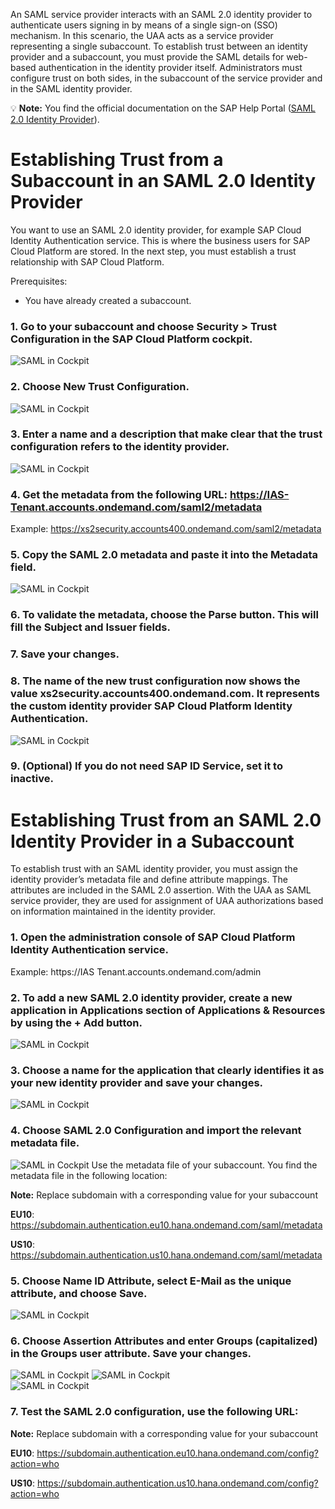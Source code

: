An SAML service provider interacts with an SAML 2.0 identity provider to authenticate users signing in by means of a single sign-on (SSO) mechanism. In this scenario, the UAA acts as a service provider representing a single subaccount. To establish trust between an identity provider and a subaccount, you must provide the SAML details for web-based authentication in the identity provider itself. Administrators must configure trust on both sides, in the subaccount of the service provider and in the SAML identity provider.  

:bulb: **Note:**  You find the official documentation on the SAP Help Portal ([SAML 2.0 Identity Provider](https://help.sap.com/viewer/65de2977205c403bbc107264b8eccf4b/Cloud/en-US/2d088cedeaf24038acb3533be8092fe4.html)).

# Establishing Trust from a Subaccount in an SAML 2.0 Identity Provider

You want to use an SAML 2.0 identity provider, for example SAP Cloud Identity Authentication service. This is where the business users for SAP Cloud Platform are stored. In the next step, you must establish a trust relationship with SAP Cloud Platform.

Prerequisites:
- You have already created a subaccount.

### 1. Go to your subaccount and choose Security > Trust Configuration in the SAP Cloud Platform cockpit.
![SAML in Cockpit](./saml/add_idp.png?raw=true)
### 2. Choose **New Trust Configuration**.
![SAML in Cockpit](./saml/idp.png?raw=true)
### 3. Enter a name and a description that make clear that the trust configuration refers to the identity provider.
![SAML in Cockpit](./saml/idp_metadata.png?raw=true)
### 4. Get the metadata from the following URL: https://IAS-Tenant.accounts.ondemand.com/saml2/metadata
Example: 
https://xs2security.accounts400.ondemand.com/saml2/metadata
### 5. Copy the SAML 2.0 metadata and paste it into the Metadata field.
![SAML in Cockpit](./saml/idp_metadata2.png?raw=true)
### 6. To validate the metadata, choose the Parse button. This will fill the Subject and Issuer fields.
### 7. Save your changes.
### 8. The name of the new trust configuration now shows the value xs2security.accounts400.ondemand.com. It represents the custom identity provider SAP Cloud Platform Identity Authentication.
![SAML in Cockpit](./saml/idp_done.png?raw=true)
### 9. (Optional) If you do not need SAP ID Service, set it to inactive.

# Establishing Trust from an SAML 2.0 Identity Provider in a Subaccount

To establish trust with an SAML identity provider, you must assign the identity provider’s metadata file and define attribute mappings. The attributes are included in the SAML 2.0 assertion. With the UAA as SAML service provider, they are used for assignment of UAA authorizations based on information maintained in the identity provider.

### 1. Open the administration console of SAP Cloud Platform Identity Authentication service.
Example: https://IAS Tenant.accounts.ondemand.com/admin 

### 2. To add a new SAML 2.0 identity provider, create a new application in Applications section of Applications & Resources by using the + Add button. 
![SAML in Cockpit](./saml/ias_add.png?raw=true)
### 3. Choose a name for the application that clearly identifies it as your new identity provider and save your changes.
![SAML in Cockpit](./saml/ias_add_app.png?raw=true)
### 4. Choose SAML 2.0 Configuration and import the relevant metadata file.
![SAML in Cockpit](./saml/ias_metadata.png?raw=true)
Use the metadata file of your subaccount. You find the metadata file in the following location:

**Note:** Replace subdomain with a corresponding value for your subaccount

**EU10**: https://subdomain.authentication.eu10.hana.ondemand.com/saml/metadata

**US10**: https://subdomain.authentication.us10.hana.ondemand.com/saml/metadata
### 5. Choose Name ID Attribute, select E-Mail as the unique attribute, and choose Save.
![SAML in Cockpit](./saml/ias_configure_email.png?raw=true)
### 6. Choose Assertion Attributes and enter Groups (capitalized) in the Groups user attribute. Save your changes.
![SAML in Cockpit](./saml/ias_groups.png?raw=true)
![SAML in Cockpit](./saml/ias_groups_2.png?raw=true)  
![SAML in Cockpit](./saml/ias_groups3.png?raw=true)  
### 7. Test the SAML 2.0 configuration, use the following URL:

**Note:** Replace subdomain with a corresponding value for your subaccount

**EU10**: https://subdomain.authentication.eu10.hana.ondemand.com/config?action=who
  
**US10**: https://subdomain.authentication.us10.hana.ondemand.com/config?action=who
